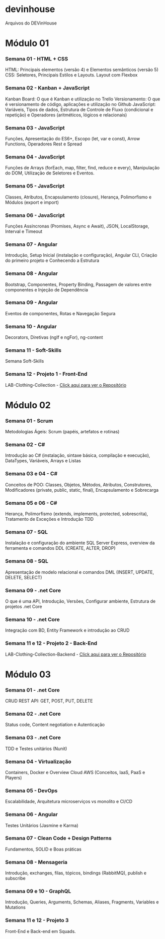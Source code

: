 # devinhouse

Arquivos do DEVinHouse

# Módulo 01

### **Semana 01** - HTML + CSS

HTML: Principais elementos (versão 4) e Elementos semânticos (versão 5)
CSS: Seletores, Principais Estilos e Layouts. Layout com Flexbox

### **Semana 02** - Kanban + JavaScript

Kanban Board: O que é Kanban e utilização no Trello
Versionamento: O que é versionamento de código, aplicações e utilização no Github
JavaScript: Variáveis, Tipos de dados, Estrutura de Controle de Fluxo (condicional e repetição) e Operadores (aritméticos, lógicos e relacionais)

### **Semana 03** - JavaScript

Funções, Apresentação do ES6+, Escopo (let, var e const), Arrow Functions, Operadores Rest e Spread

### **Semana 04** - JavaScript

Funções de Arrays (forEach, map, filter, find, reduce e every), Manipulação do DOM, Utilização de Seletores e Eventos.

### **Semana 05** - JavaScript

Classes, Atributos, Encapsulamento (closure), Herança, Polimorfismo e Módulos (export e import)

### **Semana 06** - JavaScript

Funções Assíncronas (Promises, Async e Await), JSON, LocalStorage, Interval e Timeout

### **Semana 07** - Angular

Introdução, Setup Inicial (instalação e configuração), Angular CLI, Criação do primeiro projeto e Conhecendo a Estrutura

### **Semana 08** - Angular

Bootstrap, Componentes, Property Binding, Passagem de valores entre componentes e Injeção de Dependência

### **Semana 09** - Angular

Eventos de componentes, Rotas e Navegação Segura

### **Semana 10** - Angular

Decorators, Diretivas (ngIf e ngFor), ng-content

### **Semana 11** - Soft-Skills

Semana Soft-Skills

### **Semana 12** - Projeto 1 - Front-End

LAB-Clothing-Collection - [Click aqui para ver o Repositório](https://github.com/marianacgd/LAB-Clothing-Colletion)

# Módulo 02

### **Semana 01** - Scrum

Metodologias Ágeis: Scrum (papéis, artefatos e rotinas)

### **Semana 02** - C#

Introdução ao C# (instalação, sintaxe básica, compilação e execução), DataTypes, Variáveis, Arrays e Listas

### **Semana 03 e 04** - C#

Conceitos de POO: Classes, Objetos, Métodos, Atributos, Construtores, Modificadores (private, public, static, final), Encapsulamento e Sobrecarga

### **Semana 05 e 06** - C#

Herança, Polimorfismo (extends, implements, protected, sobrescrita), Tratamento de Exceções e Introdução TDD

### **Semana 07** - SQL

Instalação e configuração do ambiente SQL Server Express, overview da ferramenta e comandos DDL (CREATE, ALTER, DROP)

### **Semana 08** - SQL

Apresentação de modelo relacional e comandos DML (INSERT, UPDATE, DELETE, SELECT)

### **Semana 09** - .net Core

O que é uma API, Introdução, Versões, Configurar ambiente, Estrutura de projetos .net Core

### **Semana 10** - .net Core

Integração com BD, Entity Framework e introdução ao CRUD

### **Semana 11 e 12** - Projeto 2 - Back-End

LAB-Clothing-Collection-Backend - [Click aqui para ver o Repositório](https://github.com/marianacgd/LAB-Clothing-Colletion-Backend)

# Módulo 03

### **Semana 01** - .net Core

CRUD REST API: GET, POST, PUT, DELETE

### **Semana 02** - .net Core

Status code, Content negotiation e Autenticação

### **Semana 03** - .net Core

TDD e Testes unitários (Nunit)

### **Semana 04** - Virtualização

Containers, Docker e Overview Cloud AWS (Conceitos, IaaS, PaaS e Players)

### **Semana 05** - DevOps

Escalabilidade, Arquitetura microserviços vs monolito e CI/CD

### **Semana 06** - Angular

Testes Unitários (Jasmine e Karma)

### **Semana 07** - Clean Code + Design Patterns

Fundamentos, SOLID e Boas práticas

### **Semana 08** - Mensageria

Introdução, exchanges, filas, tópicos, bindings (RabbitMQ), publish e subscribe

### **Semana 09 e 10** - GraphQL

Introdução, Queries, Arguments, Schemas, Aliases, Fragments, Variables e Mutations

### **Semana 11 e 12** - Projeto 3

Front-End e Back-end em Squads.
